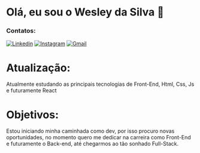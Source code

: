 # Olá, eu sou o Wesley da Silva :rocket:

### Contatos:
[![Linkedin](https://img.shields.io/badge/LinkedIn-0077B5?style=for-the-badge&logo=linkedin&logoColor=white)](https://www.linkedin.com/in/wesley-silva-4617a1222/)
[![Instagram](https://img.shields.io/badge/Instagram-E4405F?style=for-the-badge&logo=instagram&logoColor=white
)](https://www.instagram.com/wesleysv19/)
[![Gmail](https://img.shields.io/badge/Gmail-D14836?style=for-the-badge&logo=gmail&logoColor=white)](https://wesleyysilvaa1912@gmail.com)

# Atualização:
Atualmente estudando as principais tecnologias de Front-End, Html, Css, Js e futuramente React

# Objetivos:
Estou iniciando minha caminhada como dev, por isso procuro novas oportunidades, no momento quero me dedicar na carreira como Front-End e futuramente o Back-end, até chegarmos ao tão sonhado Full-Stack.



